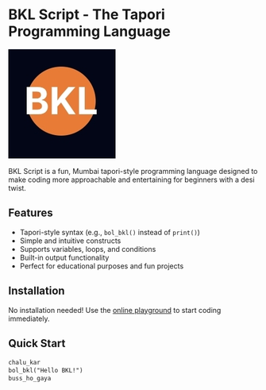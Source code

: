 # BKL Script - The Tapori Programming Language

![BKL Logo](logo.jpg) <!-- Replace with actual logo -->

BKL Script is a fun, Mumbai tapori-style programming language designed to make coding more approachable and entertaining for beginners with a desi twist.

## Features

- Tapori-style syntax (e.g., `bol_bkl()` instead of `print()`)
- Simple and intuitive constructs
- Supports variables, loops, and conditions
- Built-in output functionality
- Perfect for educational purposes and fun projects

## Installation

No installation needed! Use the [online playground](https://yourwebsite.com) to start coding immediately.

## Quick Start

```bkl
chalu_kar
bol_bkl("Hello BKL!")
buss_ho_gaya
